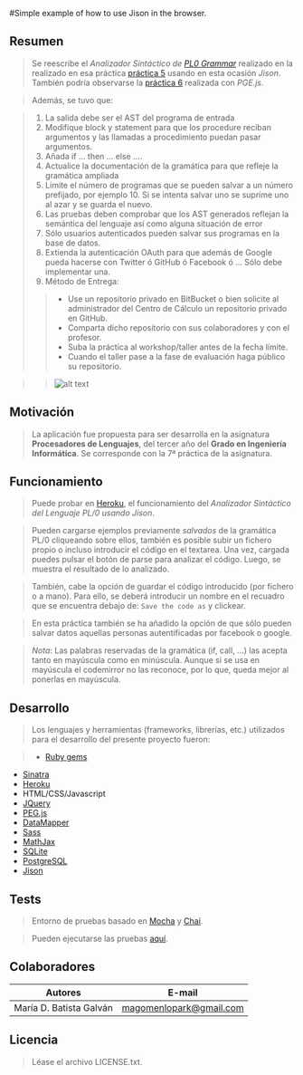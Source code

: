#Simple example of how to use Jison in the browser.

## Resumen

>Se reescribe el *Analizador Sintáctico de [PL0 Grammar](http://en.wikipedia.org/wiki/Recursive_descent_parser)* realizado en la realizado en esa práctica [práctica 5](http://pl-lab05.herokuapp.com/) usando en esta ocasión *Jison*. También podría observarse la [práctica 6](http://pl-lab06.herokuapp.com/) realizada con *PGE.js*.

>Además, se tuvo que:

>1. La salida debe ser el AST del programa de entrada
>2. Modifique block y statement para que los procedure reciban argumentos y las llamadas a procedimiento puedan pasar argumentos.
>3. Añada if ... then ... else ....
>4. Actualice la documentación de la gramática para que refleje la gramática ampliada
>5. Limite el número de programas que se pueden salvar a un número prefijado, por ejemplo 10. Si se intenta salvar uno se suprime uno al azar y se guarda el nuevo.
>6. Las pruebas deben comprobar que los AST generados reflejan la semántica del lenguaje así como alguna situación de error
>7. Sólo usuarios autenticados pueden salvar sus programas en la base de datos.
>8. Extienda la autenticación OAuth para que además de Google pueda hacerse con Twitter ó GitHub ó Facebook ó ... Sólo debe implementar una.
>9. Método de Entrega:
>>* Use un repositorio privado en BitBucket o bien solicite al administrador del Centro de Cálculo un repositorio privado en GitHub.
>>* Comparta dicho repositorio con sus colaboradores y con el profesor.
>>* Suba la práctica al workshop/taller antes de la fecha límite.
>>* Cuando el taller pase a la fase de evaluación haga público su repositorio.


>>![alt text](http://pl-lab07.herokuapp.com/images/PL0.png "PL/0")

## Motivación

>La aplicación fue propuesta para ser desarrolla en la asignatura **Procesadores de Lenguajes**, del tercer año del **Grado en Ingeniería Informática**. Se corresponde con la 7ª práctica de la asignatura.

##  Funcionamiento

>Puede probar en [Heroku](http://pl-lab07.herokuapp.com/), el funcionamiento del *Analizador Sintáctico del Lenguaje PL/0 usando Jison*.

>Pueden cargarse ejemplos previamente *salvados* de la gramática PL/0 cliqueando sobre ellos, también es posible subir un fichero propio o incluso introducir el código en el textarea. Una vez, cargada puedes pulsar el botón de parse para analizar el código. Luego, se muestra el resultado de lo analizado.

>También, cabe la opción de guardar el código introducido (por fichero o a mano). Para ello, se deberá introducir un nombre en el recuadro que se encuentra debajo de: `Save the code as` y clickear.

>En esta práctica también se ha añadido la opción de que sólo pueden salvar datos aquellas personas autentificadas por facebook o google.

>*Nota*: Las palabras reservadas de la gramática (if, call, ...) las acepta tanto en mayúscula como en minúscula. Aunque si se usa en mayúscula el codemirror no las reconoce, por lo que, queda mejor al ponerlas en mayúscula.

## Desarrollo

>Los lenguajes y herramientas (frameworks, librerías, etc.) utilizados para el desarrollo del presente proyecto fueron:

>* [Ruby gems](http://rubygems.org/)
* [Sinatra](http://www.sinatrarb.com/configuration.html)
* [Heroku](https://dashboard.heroku.com/apps)
* HTML/CSS/Javascript
* [JQuery](http://jquery.com/)
* [PEG.js](http://pegjs.majda.cz/)
* [DataMapper](http://datamapper.org/docs/)
* [Sass](http://sass-lang.com/) 
* [MathJax](http://docs.mathjax.org/en/latest/start.html)
* [SQLite](https://sqlite.org/)
* [PostgreSQL](http://www.postgresql.org/)
* [Jison](http://zaach.github.io/jison/)

## Tests

>Entorno de pruebas basado en [Mocha](http://mochajs.org/) y [Chai](http://chaijs.com/guide/installation/). 

>Pueden ejecutarse las pruebas [aquí](http://pl-lab07.herokuapp.com/tests).


## Colaboradores

| Autores | E-mail |
| ---------- | ---------- |
| María D. Batista Galván   | magomenlopark@gmail.com  |


## Licencia

>Léase el archivo LICENSE.txt.
